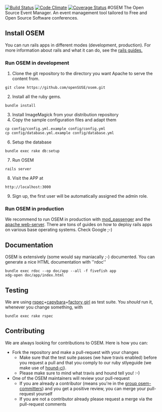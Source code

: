 [![Build Status](https://travis-ci.org/openSUSE/osem.svg?branch=master)](https://travis-ci.org/openSUSE/osem)
[![Code Climate](https://codeclimate.com/github/openSUSE/osem.png)](https://codeclimate.com/github/openSUSE/osem)
[![Coverage Status](https://coveralls.io/repos/openSUSE/osem/badge.png)](https://coveralls.io/r/openSUSE/osem)
#OSEM
The Open Source Event Manager. An event management tool tailored to Free and Open Source Software conferences.

## Install OSEM
You can run rails apps in different modes (development, production). For more information
about rails and what it can do, see the [rails guides.](http://guides.rubyonrails.org/getting_started.html)

### Run OSEM in development
1. Clone the git repository to the directory you want Apache to serve the content from.
```
git clone https://github.com/openSUSE/osem.git
```
2. Install all the ruby gems.
```
bundle install
```
3. Install ImageMagick from your distribution repository
4. Copy the sample configuration files and adapt them
```
cp config/config.yml.example config/config.yml
cp config/database.yml.example config/database.yml
```
6. Setup the database
```
bundle exec rake db:setup
```
7. Run OSEM
```
rails server
```
8. Visit the APP at 
```
http://localhost:3000
```
9. Sign up, the first user will be automatically assigned the admin role.

### Run OSEM in production
We recommend to run OSEM in production with [mod_passenger](https://www.phusionpassenger.com/download/#open_source)
and the [apache web-server](https://www.apache.org/). There are tons of guides on how to deploy rails apps on various
base operating systems. Check Google ;-)

## Documentation
OSEM is extensively (some would say maniacally ;-) documented. You can generate a nice HTML documentation with ''rdoc''
```
bundle exec rdoc --op doc/app --all -f fivefish app 
xdg-open doc/app/index.html 
```

## Testing
We are using [rspec](http://rspec.info/)+[capybara](http://jnicklas.github.io/capybara/)+[factory girl](https://github.com/thoughtbot/factory_girl) as test suite. You *should* run it, whenever you change something, with
```
bundle exec rake rspec
```

## Contributing
We are always looking for contributions to OSEM. Here is how you can: 

* Fork the repository and make a pull-request with your changes
  * Make sure that the test suite passes (we have travis enabled) before you request a pull and that you comply to our ruby stlyeguide (we make use of [hound-ci](https://houndci.com/)).
  * Please make sure to mind what travis and hound tell you! :-)
* One of the OSEM maintainers will review your pull-request 
  * If you are already a contributor (means you're in the [group osem-committers](https://github.com/orgs/openSUSE/teams/osem-committers)) and you get a positive review, you can merge your pull-request yourself
  * If you are not a contributor already please request a merge via the pull-request comments
